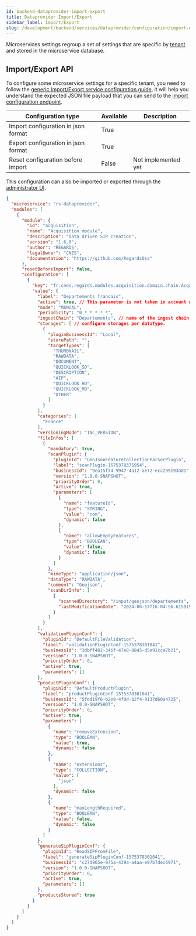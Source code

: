 ```yaml
---
id: backend-dataprovider-import-export
title: Dataprovider Import/Export
sidebar_label: Import/Export
slug: /development/backend/services/dataprovider/configuration/import-export
---
```


Microservices settings regroup a set of settings that are specific by [tenant](../../../concepts/03-multitenant.md)
and stored in the microservice database.

## Import/Export API

To configure some microservice settings for a specific tenant, you need to follow the [generic Import/Export service
configuration guide](../../common/import-export-configuration.md), it will help you understand the expected JSON
file payload that you can send to the
[import configuration endpoint](../api-guides/dataprovider-api-swagger.mdx#tag/module-manager-controller/operation/importConfiguration).


| Configuration type | Available | Description |
| ------------------ | --------- | ----------- |
| Import configuration in json format | True | |
| Export configuration in json format | True | |
| Reset configuration before import | False | Not implemented yet |

This configuration can also be imported or exported
through the [administrator UI](../../../../user-documentation/2-project-configuration/microservices.md).

```json title='rs-dataprovider configuration example'
{
  "microservice": "rs-dataprovider",
  "modules": [
    {
      "module": {
        "id": "acquisition",
        "name": "Acquisition module",
        "description": "Data driven SIP creation",
        "version": "1.6.0",
        "author": "REGARDS",
        "legalOwner": "CNES",
        "documentation": "https://github.com/RegardsOss"
      },
      "resetBeforeImport": false,
      "configuration": [
        {
          "key": "fr.cnes.regards.modules.acquisition.domain.chain.AcquisitionProcessingChain",
          "value": {
            "label": "Departements francais",
            "active": true, // This parameter is not taken in account when importing configuration.
            "mode": "MANUAL",
            "periodicity": "0 * * * * *",
            "ingestChain": "Departements", // name of the ingest chain in INGEST service
            "storages": [ // configure storages per dataType.
              {
                "pluginBusinessId": "Local",
                "storePath": "",
                "targetTypes": [
                  "THUMBNAIL",
                  "RAWDATA",
                  "DOCUMENT",
                  "QUICKLOOK_SD",
                  "DESCRIPTION",
                  "AIP",
                  "QUICKLOOK_HD",
                  "QUICKLOOK_MD",
                  "OTHER"
                ]
              }
            ],
            "categories": [
              "France"
            ],
            "versioningMode": "INC_VERSION",
            "fileInfos": [
              {
                "mandatory": true,
                "scanPlugin": {
                  "pluginId": "GeoJsonFeatureCollectionParserPlugin",
                  "label": "scanPlugin-1575378375954",
                  "businessId": "9ea15f34-9947-4a12-ae72-ecc299193a81",
                  "version": "1.0.0-SNAPSHOT",
                  "priorityOrder": 0,
                  "active": true,
                  "parameters": [
                    {
                      "name": "featureId",
                      "type": "STRING",
                      "value": "nom",
                      "dynamic": false
                    },
                    {
                      "name": "allowEmptyFeatures",
                      "type": "BOOLEAN",
                      "value": false,
                      "dynamic": false
                    }
                  ]
                },
                "mimeType": "application/json",
                "dataType": "RAWDATA",
                "comment": "Geojson",
                "scanDirInfo": [
                  {
                    "scannedDirectory": "/input/geojson/departements",
                    "lastModificationDate": "2024-06-17T16:04:56.615919Z"
                  }
                ]
              }
            ],
            "validationPluginConf": {
              "pluginId": "DefaultFileValidation",
              "label": "validationPluginConf-1575378301041",
              "businessId": "3dbff482-346f-47e8-8845-d5e91cca7b21",
              "version": "1.0.0-SNAPSHOT",
              "priorityOrder": 0,
              "active": true,
              "parameters": []
            },
            "productPluginConf": {
              "pluginId": "DefaultProductPlugin",
              "label": "productPluginConf-1575378301041",
              "businessId": "5fed19f6-b2e9-4f0d-b2f4-9137d60a4725",
              "version": "1.0.0-SNAPSHOT",
              "priorityOrder": 0,
              "active": true,
              "parameters": [
                {
                  "name": "removeExtension",
                  "type": "BOOLEAN",
                  "value": true,
                  "dynamic": false
                },
                {
                  "name": "extensions",
                  "type": "COLLECTION",
                  "value": [
                    "json"
                  ],
                  "dynamic": false
                },
                {
                  "name": "maxLengthRequired",
                  "type": "BOOLEAN",
                  "value": false,
                  "dynamic": false
                }
              ]
            },
            "generateSipPluginConf": {
              "pluginId": "ReadSIPFromFile",
              "label": "generateSipPluginConf-1575378301041",
              "businessId": "c27d965e-975a-439a-a4aa-e97b7dec6971",
              "version": "1.0.0-SNAPSHOT",
              "priorityOrder": 0,
              "active": true,
              "parameters": []
            },
            "productsStored": true
          }
        }
      ]
    }
  ]
}
```